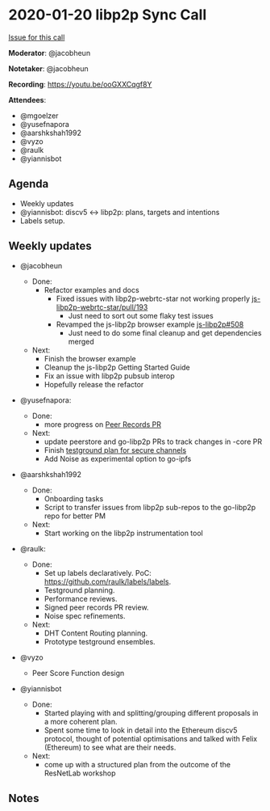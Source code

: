 # 2020-01-20 libp2p Sync Call

[Issue for this call](https://github.com/libp2p/team-mgmt/issues/16)

**Moderator**: @jacobheun

**Notetaker**: @jacobheun

**Recording**: https://youtu.be/ooGXXCqgf8Y

**Attendees**:
  - @mgoelzer
  - @yusefnapora
  - @aarshkshah1992
  - @vyzo
  - @raulk
  - @yiannisbot

## Agenda

- Weekly updates 
- @yiannisbot: discv5 <-> libp2p: plans, targets and intentions
- Labels setup.


## Weekly updates

- @jacobheun
  - Done:
    - Refactor examples and docs
      - Fixed issues with libp2p-webrtc-star not working properly [js-libp2p-webrtc-star/pull/193](https://github.com/libp2p/js-libp2p-webrtc-star/pull/193)
        - Just need to sort out some flaky test issues
      - Revamped the js-libp2p browser example [js-libp2p#508](https://github.com/libp2p/js-libp2p/pull/508)
        - Just need to do some final cleanup and get dependencies merged
  - Next:
    - Finish the browser example
    - Cleanup the js-libp2p Getting Started Guide
    - Fix an issue with libp2p pubsub interop
    - Hopefully release the refactor
  

- @yusefnapora:
  - Done:
    - more progress on [Peer Records PR](https://github.com/libp2p/go-libp2p-core/pull/73)
  - Next:
    - update peerstore and go-libp2p PRs to track changes in -core PR
    - Finish [testground plan for secure channels](https://github.com/ipfs/testground/pull/335)
    - Add Noise as experimental option to go-ipfs


- @aarshkshah1992
  - Done:
    - Onboarding tasks
    - Script to transfer issues from libp2p sub-repos to the go-libp2p repo for better PM 
  - Next:
      - Start working on the libp2p instrumentation tool


- @raulk:
  - Done:
    - Set up labels declaratively. PoC: https://github.com/raulk/labels/labels.
    - Testground planning.
    - Performance reviews.
    - Signed peer records PR review.
    - Noise spec refinements.
  - Next:
    - DHT Content Routing planning.
    - Prototype testground ensembles.
    

- @vyzo
  - Peer Score Function design


- @yiannisbot
  - Done:
    - Started playing with and splitting/grouping different proposals in a more coherent plan.
    - Spent some time to look in detail into the Ethereum discv5 protocol, thought of potential optimisations and talked with Felix (Ethereum) to see what are their needs.
  - Next:
    - come up with a structured plan from the outcome of the ResNetLab workshop

## Notes
